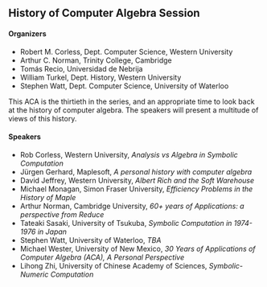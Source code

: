 <H2> History of Computer Algebra Session </H2>

<H4> Organizers </H4>

<ul> 
<li> Robert M. Corless, Dept. Computer Science, Western University </li>
<li> Arthur C. Norman, Trinity College, Cambridge </li>
<li> Tomás Recio, Universidad de Nebrija </li>
<li> William Turkel, Dept. History, Western University </li>
<li> Stephen Watt, Dept. Computer Science, University of Waterloo </li>
</ul>

<p> This ACA is the thirtieth in the series, and an appropriate time to look back at the history of computer algebra.  The speakers will present a multitude of views of this history.</p>

<H4> Speakers </H4>

<ul>
  <li> Rob Corless, Western University, <em>Analysis vs Algebra in Symbolic Computation</em> </li>
  <li> Jürgen Gerhard, Maplesoft, <em>A personal history with computer algebra</em> </li>
  <li> David Jeffrey, Western University, <em>Albert Rich and the Soft Warehouse</em> </li>
  <li> Michael Monagan, Simon Fraser University, <em>Efficiency Problems in the History of Maple</em> </li>
  <li> Arthur Norman, Cambridge University, <em>60+ years of Applications: a perspective from Reduce</em> </li>
  <li> Tateaki Sasaki, University of Tsukuba, <em>Symbolic Computation in 1974-1976 in Japan</em> </li>
  <li> Stephen Watt, University of Waterloo, <em>TBA</em> </li>
  <li> Michael Wester, University of New Mexico, <em>30 Years of Applications of Computer Algebra (ACA), A
Personal Perspective</em> </li>
  <li> Lihong Zhi, University of Chinese Academy of Sciences, <em>Symbolic-Numeric Computation</em> </li>
</ul>
